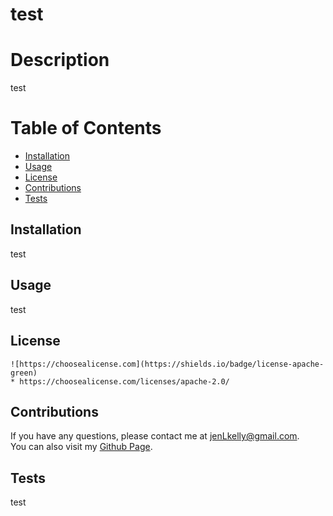 # test

  # Description
  test

  # Table of Contents  
 
  * [Installation](#installation)  
  * [Usage](#usage)  
  * [License](#license)
  * [Contributions](#contributions)  
  * [Tests](#tests)  

  ## Installation  
  test  

  ## Usage  
  test  

  ## License
    ![https://choosealicense.com](https://shields.io/badge/license-apache-green)
    * https://choosealicense.com/licenses/apache-2.0/

  ## Contributions  
  If you have any questions, please contact me at jenLkelly@gmail.com.  
  You can also visit my [Github Page](https://github.com/jkello101).   

  ## Tests  
  test  

